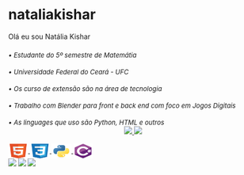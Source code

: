 # nataliakishar
Olá eu sou Natália Kishar
<h6><font size="2">• Estudante do 5º semestre de Matemátia<br>
<h6><font size="2">• Universidade Federal do Ceará - UFC <br>
<h6><font size="2">• Os curso de extensão são na área de tecnologia<br>
<h6><font size="2">• Trabalho com Blender para front e back end com foco em Jogos Digitais<br>
<h6><font size="2">• As linguages que uso são Python, HTML e outros<br>
<div align="center">
  <a href="https://github.com/git3007Na">
  <img height="180em" src="https://github-readme-stats.vercel.app/api?username=git3007Na&show_icons=true&theme=dark&include_all_commits=true&count_private=true"/>
  <img height="180em" src="https://github-readme-stats.vercel.app/api/top-langs/?username=git3007Na&layout=compact&langs_count=7&theme=dark"/>
</div>
<div style="display: inline_block"><br>
<img align="center" alt="kishar-HTML" height="30" width="40" src="https://raw.githubusercontent.com/devicons/devicon/master/icons/html5/html5-original.svg">
<img align="center" alt="kishar-CSS" height="30" width="40" src="https://raw.githubusercontent.com/devicons/devicon/master/icons/css3/css3-original.svg">
<img align="center" alt="kishar-Python" height="30" width="40" src="https://raw.githubusercontent.com/devicons/devicon/master/icons/python/python-original.svg">
<img align="center" alt="kishar-Csharp" height="30" width="40" src="https://raw.githubusercontent.com/devicons/devicon/master/icons/csharp/csharp-original.svg">
<div> 
  <a href="https://www.youtube.com/channel/UCwvkyv8QI-ocrnZ4Z6Te8Hg" target="_blank"><img src="https://img.shields.io/badge/YouTube-FF0000?style=for-the-badge&logo=youtube&logoColor=white" target="_blank"></a>
  <a href="http://lattes.cnpq.br/7258973510195914"_blank"><img height="35em"src="http://www.portalfea.fea.usp.br/sites/default/files/u6211/icon-curriculo-lattes.png" target="_blank"></a>
  <a href="https://wa.me/qr/XMTADL4TNCYJF1"_blank"><img height="25em"  src="https://img.shields.io/badge/WhatsApp-25D366?style=for-the-badge&logo=whatsapp&logoColor=white" target="_blank"></a>
  <a href="<a href=" "_blank"></a>
